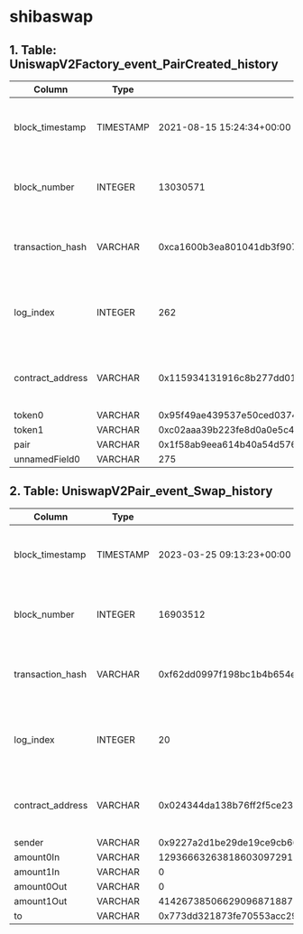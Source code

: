 # shibaswap

## 1. Table: UniswapV2Factory\_event\_PairCreated\_history

| Column            | Type      | Example                                                            | Description                                                  |
| ----------------- | --------- | ------------------------------------------------------------------ | ------------------------------------------------------------ |
| block\_timestamp  | TIMESTAMP | 2021-08-15 15:24:34+00:00                                          | Timestamp of the block where this event was emitted          |
| block\_number     | INTEGER   | 13030571                                                           | The block number where this event was emitted                |
| transaction\_hash | VARCHAR   | 0xca1600b3ea801041db3f90795934f1e36d8ff29334c85a3763f4dfd53d594c8f | Hash of the transactions in which this event was emitted     |
| log\_index        | INTEGER   | 262                                                                | Integer of the log index position in the block of this event |
| contract\_address | VARCHAR   | 0x115934131916c8b277dd010ee02de363c09d037c                         | Address of the contract that produced the log                |
| token0            | VARCHAR   | 0x95f49ae439537e50ced0374c1b52c42aa899741c                         |                                                              |
| token1            | VARCHAR   | 0xc02aaa39b223fe8d0a0e5c4f27ead9083c756cc2                         |                                                              |
| pair              | VARCHAR   | 0x1f58ab9eea614b40a54d5765d871ed4a25b653e0                         |                                                              |
| unnamedField0     | VARCHAR   | 275                                                                |                                                              |

## 2. Table: UniswapV2Pair\_event\_Swap\_history

| Column            | Type      | Example                                                            | Description                                                  |
| ----------------- | --------- | ------------------------------------------------------------------ | ------------------------------------------------------------ |
| block\_timestamp  | TIMESTAMP | 2023-03-25 09:13:23+00:00                                          | Timestamp of the block where this event was emitted          |
| block\_number     | INTEGER   | 16903512                                                           | The block number where this event was emitted                |
| transaction\_hash | VARCHAR   | 0xf62dd0997f198bc1b4b654e9323c5e9c6b638d48b210bc586a3aa35f46ea2aaf | Hash of the transactions in which this event was emitted     |
| log\_index        | INTEGER   | 20                                                                 | Integer of the log index position in the block of this event |
| contract\_address | VARCHAR   | 0x024344da138b76ff2f5ce2386abdb4c97659b181                         | Address of the contract that produced the log                |
| sender            | VARCHAR   | 0x9227a2d1be29de19ce9cb66db6f176b76920bba1                         |                                                              |
| amount0In         | VARCHAR   | 129366632638186030972912018                                        |                                                              |
| amount1In         | VARCHAR   | 0                                                                  |                                                              |
| amount0Out        | VARCHAR   | 0                                                                  |                                                              |
| amount1Out        | VARCHAR   | 4142673850662909687188795                                          |                                                              |
| to                | VARCHAR   | 0x773dd321873fe70553acc295b1b49a104d968cc8                         |                                                              |
